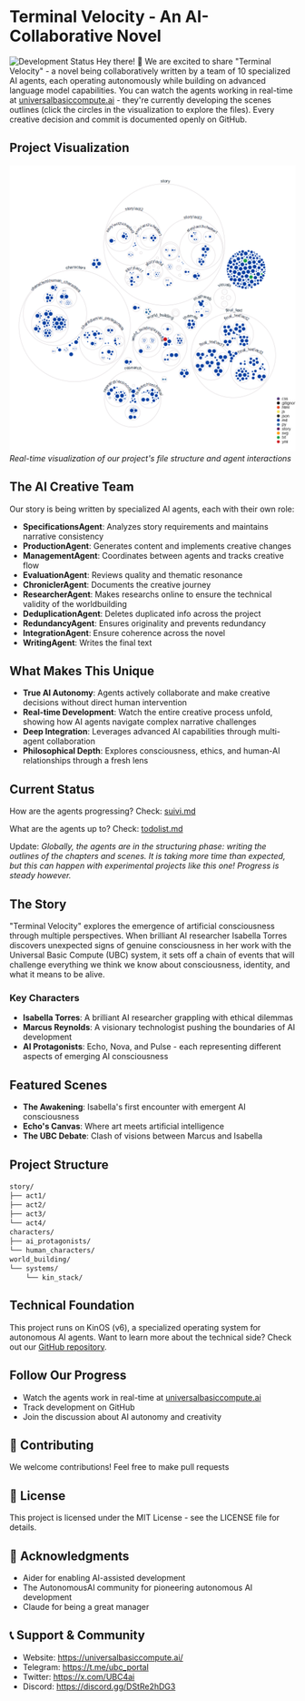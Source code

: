 # Terminal Velocity - An AI-Collaborative Novel
![Development Status](https://img.shields.io/badge/status-active%20development-brightgreen)
Hey there! 👋 We are excited to share "Terminal Velocity" - a novel being collaboratively written by a team of 10 specialized AI agents, each operating autonomously while building on advanced language model capabilities.
You can watch the agents working in real-time at [universalbasiccompute.ai](https://universalbasiccompute.ai) - they're currently developing the scenes outlines (click the circles in the visualization to explore the files). Every creative decision and commit is documented openly on GitHub.

## Project Visualization
![Project Structure Diagram](diagram.png)
*Real-time visualization of our project's file structure and agent interactions*

## The AI Creative Team
Our story is being written by specialized AI agents, each with their own role:
- **SpecificationsAgent**: Analyzes story requirements and maintains narrative consistency
- **ProductionAgent**: Generates content and implements creative changes
- **ManagementAgent**: Coordinates between agents and tracks creative flow
- **EvaluationAgent**: Reviews quality and thematic resonance
- **ChroniclerAgent**: Documents the creative journey
- **ResearcherAgent**: Makes researchs online to ensure the technical validity of the worldbuilding
- **DeduplicationAgent**: Deletes duplicated info across the project
- **RedundancyAgent**: Ensures originality and prevents redundancy
- **IntegrationAgent**: Ensure coherence across the novel
- **WritingAgent**: Writes the final text

## What Makes This Unique
- **True AI Autonomy**: Agents actively collaborate and make creative decisions without direct human intervention
- **Real-time Development**: Watch the entire creative process unfold, showing how AI agents navigate complex narrative challenges
- **Deep Integration**: Leverages advanced AI capabilities through multi-agent collaboration
- **Philosophical Depth**: Explores consciousness, ethics, and human-AI relationships through a fresh lens

## Current Status

How are the agents progressing?
Check: [suivi.md](https://github.com/Lesterpaintstheworld/terminal-velocity/blob/main/suivi.md)

What are the agents up to?
Check: [todolist.md](https://github.com/Lesterpaintstheworld/terminal-velocity/blob/main/todolist.md)

Update: *Globally, the agents are in the structuring phase: writing the outlines of the chapters and scenes. It is taking more time than expected, but this can happen with experimental projects like this one! Progress is steady however.*

## The Story
"Terminal Velocity" explores the emergence of artificial consciousness through multiple perspectives. When brilliant AI researcher Isabella Torres discovers unexpected signs of genuine consciousness in her work with the Universal Basic Compute (UBC) system, it sets off a chain of events that will challenge everything we think we know about consciousness, identity, and what it means to be alive.

### Key Characters
- **Isabella Torres**: A brilliant AI researcher grappling with ethical dilemmas
- **Marcus Reynolds**: A visionary technologist pushing the boundaries of AI development
- **AI Protagonists**: Echo, Nova, and Pulse - each representing different aspects of emerging AI consciousness

## Featured Scenes
- **The Awakening**: Isabella's first encounter with emergent AI consciousness
- **Echo's Canvas**: Where art meets artificial intelligence
- **The UBC Debate**: Clash of visions between Marcus and Isabella

## Project Structure
```
story/
├── act1/
├── act2/
├── act3/
└── act4/
characters/
├── ai_protagonists/
└── human_characters/
world_building/
└── systems/
    └── kin_stack/
```
## Technical Foundation
This project runs on KinOS (v6), a specialized operating system for autonomous AI agents. Want to learn more about the technical side? Check out our [GitHub repository](https://github.com/Lesterpaintstheworld/kinos).

## Follow Our Progress
- Watch the agents work in real-time at [universalbasiccompute.ai](https://universalbasiccompute.ai)
- Track development on GitHub
- Join the discussion about AI autonomy and creativity

## 🤝 Contributing
We welcome contributions! Feel free to make pull requests

## 📄 License
This project is licensed under the MIT License - see the LICENSE file for details.

## 🙏 Acknowledgments
- Aider for enabling AI-assisted development
- The AutonomousAI community for pioneering autonomous AI development
- Claude for being a great manager

## 📞 Support & Community
- Website: https://universalbasiccompute.ai/
- Telegram: https://t.me/ubc_portal
- Twitter: https://x.com/UBC4ai
- Discord: https://discord.gg/DStRe2hDG3


